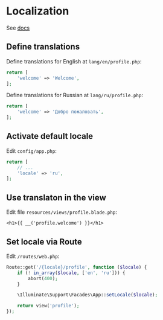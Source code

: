 # Localization

See [docs](https://laravel.com/docs/master/localization)

## Define translations

Define translations for English at `lang/en/profile.php`:

```php
return [
    'welcome' => 'Welcome',
];
```

Define translations for Russian at `lang/ru/profile.php`:

```php
return [
    'welcome' => 'Добро пожаловать',
];
```

## Activate default locale

Edit `config/app.php`:

```php
return [
    // ...
    'locale' => 'ru',
];
```

## Use translaton in the view

Edit file `resources/views/profile.blade.php`:

```blade
<h1>{{ __('profile.welcome') }}</h1>
```

## Set locale via Route

Edit `/routes/web.php`:

```php
Route::get('/{locale}/profile', function ($locale) {
    if (! in_array($locale, ['en', 'ru'])) {
        abort(400);
    }

    \Illuminate\Support\Facades\App::setLocale($locale);

    return view('profile');
});
```
